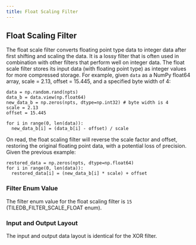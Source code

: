 ```yaml
---
title: Float Scaling Filter
---
```


## Float Scaling Filter

The float scale filter converts floating point type data to integer data after first shifting and scaling the data. It is a lossy filter that is often used in combination with other filters that perform well on integer data.
The float scale filter stores its input data (with floating point type) as integer values for more compressed storage.
For example, given `data` as a NumPy float64 array, scale = 2.13, offset = 15.445, and a specified byte width of 4:
  ```
  data = np.random.rand(npts)
  data_b = data.view(np.float64)
  new_data_b = np.zeros(npts, dtype=np.int32) # byte width is 4
  scale = 2.13
  offset = 15.445
  
  for i in range(0, len(data)):
    new_data_b[i] = (data_b[i] - offset) / scale
  ```

  
On read, the float scaling filter will reverse the scale factor and offset, restoring the original floating point data, with a potential loss of precision. Given the previous example:
   ```
   restored_data = np.zeros(npts, dtype=np.float64)
   for i in range(0, len(data)):
     restored_data[i] = (new_data_b[i] * scale) + offset
   ```

### Filter Enum Value

The filter enum value for the float scaling filter is `15` (TILEDB_FILTER_SCALE_FLOAT enum).

### Input and Output Layout

The input and output data layout is identical for the XOR filter.
